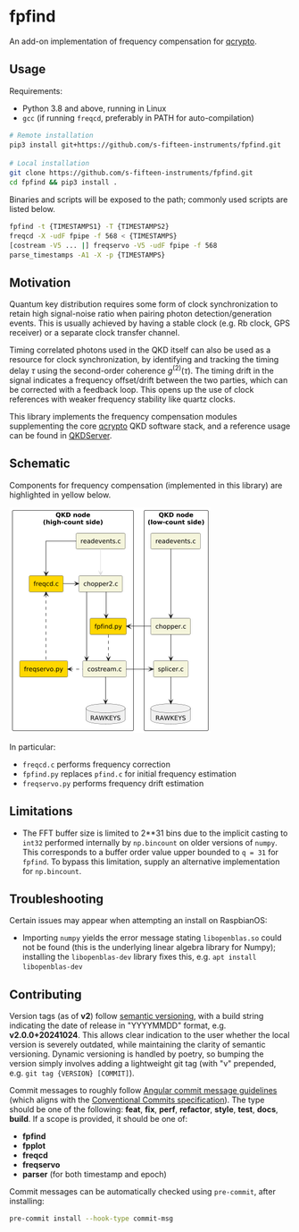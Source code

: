 # fpfind

An add-on implementation of frequency compensation for [qcrypto](https://github.com/s-fifteen-instruments/qcrypto).

## Usage

Requirements:

* Python 3.8 and above, running in Linux
* `gcc` (if running `freqcd`, preferably in PATH for auto-compilation)

```bash
# Remote installation
pip3 install git+https://github.com/s-fifteen-instruments/fpfind.git

# Local installation
git clone https://github.com/s-fifteen-instruments/fpfind.git
cd fpfind && pip3 install .
```

Binaries and scripts will be exposed to the path; commonly used scripts are listed below.

```bash
fpfind -t {TIMESTAMPS1} -T {TIMESTAMPS2}
freqcd -X -udF fpipe -f 568 < {TIMESTAMPS}
[costream -V5 ... |] freqservo -V5 -udF fpipe -f 568
parse_timestamps -A1 -X -p {TIMESTAMPS}
```

## Motivation

Quantum key distribution requires some form of clock synchronization to retain high signal-noise ratio when pairing photon detection/generation events. This is usually achieved by having a stable clock (e.g. Rb clock, GPS receiver) or a separate clock transfer channel.

Timing correlated photons used in the QKD itself can also be used as a resource for clock synchronization, by identifying and tracking the timing delay $\tau$ using the second-order coherence $g^{(2)}(\tau)$. The timing drift in the signal indicates a frequency offset/drift between the two parties, which can be corrected with a feedback loop. This opens up the use of clock references with weaker frequency stability like quartz clocks.

This library implements the frequency compensation modules supplementing the core [qcrypto](https://github.com/s-fifteen-instruments/qcrypto) QKD software stack, and a reference usage can be found in [QKDServer](https://github.com/s-fifteen-instruments/QKDServer).

## Schematic

Components for frequency compensation (implemented in this library) are highlighted in yellow below.

![](docs/qcrypto_fpfind.png)

In particular:

* `freqcd.c` performs frequency correction
* `fpfind.py` replaces `pfind.c` for initial frequency estimation
* `freqservo.py` performs frequency drift estimation

## Limitations

* The FFT buffer size is limited to 2**31 bins due to the implicit casting to `int32` performed internally by `np.bincount` on older versions of `numpy`. This corresponds to a buffer order value upper bounded to `q = 31` for `fpfind`. To bypass this limitation, supply an alternative implementation for `np.bincount`.

## Troubleshooting

Certain issues may appear when attempting an install on RaspbianOS:

* Importing `numpy` yields the error message stating `libopenblas.so` could not be found (this is the underlying linear algebra library for Numpy); installing the `libopenblas-dev` library fixes this, e.g. `apt install libopenblas-dev`

## Contributing

Version tags (as of **v2**) follow [semantic versioning](https://semver.org/spec/v2.0.0.html), with a build string indicating the date of release in "YYYYMMDD" format, e.g. **v2.0.0+20241024**.
This allows clear indication to the user whether the local version is severely outdated, while maintaining the clarity of semantic versioning.
Dynamic versioning is handled by poetry, so bumping the version simply involves adding a lightweight git tag (with "v" prepended, e.g. `git tag {VERSION} [COMMIT]`).

Commit messages to roughly follow [Angular commit message guidelines](https://github.com/angular/angular/blob/22b96b9/CONTRIBUTING.md#-commit-message-guidelines) (which aligns with the [Conventional Commits specification](https://www.conventionalcommits.org/en/v1.0.0/)). The type should be one of the following: **feat**, **fix**, **perf**, **refactor**, **style**, **test**, **docs**, **build**.
If a scope is provided, it should be one of:

* **fpfind**
* **fpplot**
* **freqcd**
* **freqservo**
* **parser** (for both timestamp and epoch)

Commit messages can be automatically checked using `pre-commit`, after installing:

```bash
pre-commit install --hook-type commit-msg
```
